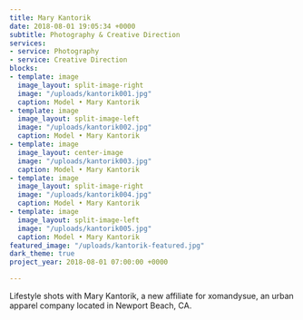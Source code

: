 ```yaml
---
title: Mary Kantorik
date: 2018-08-01 19:05:34 +0000
subtitle: Photography & Creative Direction
services:
- service: Photography
- service: Creative Direction
blocks:
- template: image
  image_layout: split-image-right
  image: "/uploads/kantorik001.jpg"
  caption: Model • Mary Kantorik
- template: image
  image_layout: split-image-left
  image: "/uploads/kantorik002.jpg"
  caption: Model • Mary Kantorik
- template: image
  image_layout: center-image
  image: "/uploads/kantorik003.jpg"
  caption: Model • Mary Kantorik
- template: image
  image_layout: split-image-right
  image: "/uploads/kantorik004.jpg"
  caption: Model • Mary Kantorik
- template: image
  image_layout: split-image-left
  image: "/uploads/kantorik005.jpg"
  caption: Model • Mary Kantorik
featured_image: "/uploads/kantorik-featured.jpg"
dark_theme: true
project_year: 2018-08-01 07:00:00 +0000

---
```

Lifestyle shots with Mary Kantorik, a new affiliate for xomandysue, an urban apparel company located in Newport Beach, CA.